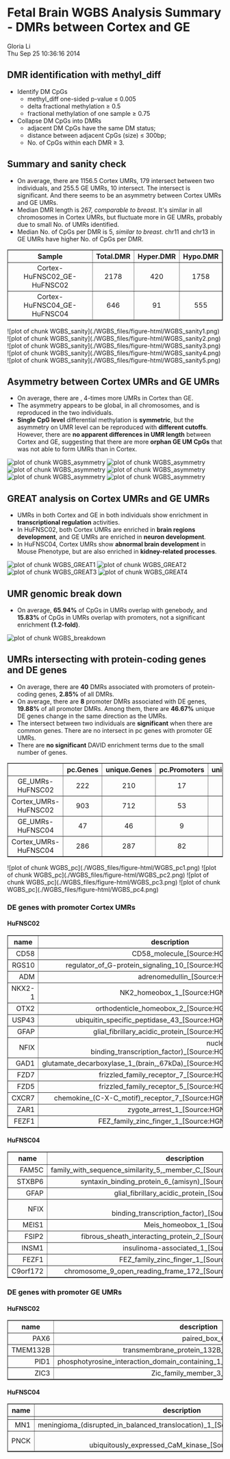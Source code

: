 Fetal Brain WGBS Analysis Summary - DMRs between Cortex and GE
========================================================

Gloria Li         
Thu Sep 25 10:36:16 2014 



## DMR identification with methyl_diff

  * Identify DM CpGs     
    + methyl_diff one-sided p-value $\le$ 0.005  
    + delta fractional methylation $\ge$ 0.5  
    + fractional methylation of one sample $\ge$ 0.75   
  * Collapse DM CpGs into DMRs     
    + adjacent DM CpGs have the same DM status;    
    + distance between adjacent CpGs (size) $\le$ 300bp;   
    + No. of CpGs within each DMR $\ge$ 3.   

## Summary and sanity check  

  * On average, there are 1156.5 Cortex UMRs, 179 intersect between two individuals, and 255.5 GE UMRs, 10 intersect. The intersect is significant. And there seems to be an asymmetry between Cortex UMRs and GE UMRs.    
  * Median DMR length is 267, _comparable to breast_. It's similar in all chromosomes in Cortex UMRs, but fluctuate more in GE UMRs, probably due to  small No. of UMRs identified.   
  * Median No. of CpGs per DMR is 5, _similar to breast_. chr11 and chr13 in GE UMRs have higher No. of CpGs per DMR.  

<!-- html table generated in R 3.1.1 by xtable 1.7-3 package -->
<!-- Thu Sep 25 10:36:17 2014 -->
<TABLE border=1>
<TR> <TH> Sample </TH> <TH> Total.DMR </TH> <TH> Hyper.DMR </TH> <TH> Hypo.DMR </TH>  </TR>
  <TR> <TD align="center"> Cortex-HuFNSC02_GE-HuFNSC02 </TD> <TD align="center"> 2178 </TD> <TD align="center"> 420 </TD> <TD align="center"> 1758 </TD> </TR>
  <TR> <TD align="center"> Cortex-HuFNSC04_GE-HuFNSC04 </TD> <TD align="center"> 646 </TD> <TD align="center">  91 </TD> <TD align="center"> 555 </TD> </TR>
   </TABLE>
![plot of chunk WGBS_sanity](./WGBS_files/figure-html/WGBS_sanity1.png) ![plot of chunk WGBS_sanity](./WGBS_files/figure-html/WGBS_sanity2.png) ![plot of chunk WGBS_sanity](./WGBS_files/figure-html/WGBS_sanity3.png) ![plot of chunk WGBS_sanity](./WGBS_files/figure-html/WGBS_sanity4.png) ![plot of chunk WGBS_sanity](./WGBS_files/figure-html/WGBS_sanity5.png) 

## Asymmetry between Cortex UMRs and GE UMRs  

  * On average, there are , 4-times more UMRs in Cortex than GE.  
  * The asymmetry appears to be global, in all chromosomes, and is reproduced in the two individuals.  
  * __Single CpG level__ differential methylation is __symmetric__, but the asymmetry on UMR level can be reproduced with __different cutoffs__. However, there are __no apparent differences in UMR length__ between Cortex and GE, suggesting that there are more __orphan GE UM CpGs__ that was not able to form UMRs than in Cortex. 

![plot of chunk WGBS_asymmetry](./WGBS_files/figure-html/WGBS_asymmetry1.png) ![plot of chunk WGBS_asymmetry](./WGBS_files/figure-html/WGBS_asymmetry2.png) ![plot of chunk WGBS_asymmetry](./WGBS_files/figure-html/WGBS_asymmetry3.png) ![plot of chunk WGBS_asymmetry](./WGBS_files/figure-html/WGBS_asymmetry4.png) ![plot of chunk WGBS_asymmetry](./WGBS_files/figure-html/WGBS_asymmetry5.png) ![plot of chunk WGBS_asymmetry](./WGBS_files/figure-html/WGBS_asymmetry6.png) 

## GREAT analysis on Cortex UMRs and GE UMRs  

  * UMRs in both Cortex and GE in both individuals show enrichment in  __transcriptional regulation__ activities.  
  * In HuFNSC02, both Cortex UMRs are enriched in __brain regions development__, and GE UMRs are enriched in __neuron development__.   
  * In HuFNSC04, Cortex UMRs show __abnormal brain development__ in Mouse Phenotype, but are also enriched in __kidney-related processes__.   

![plot of chunk WGBS_GREAT1](./WGBS_files/figure-html/WGBS_GREAT1.png) 
![plot of chunk WGBS_GREAT2](./WGBS_files/figure-html/WGBS_GREAT2.png) 
![plot of chunk WGBS_GREAT3](./WGBS_files/figure-html/WGBS_GREAT3.png) 
![plot of chunk WGBS_GREAT4](./WGBS_files/figure-html/WGBS_GREAT4.png) 

## UMR genomic break down  

  + On average, __65.94%__ of CpGs in UMRs overlap with genebody, and __15.83%__ of CpGs in UMRs overlap with promoters, not a significant enrichment __(1.2-fold)__.   

<!-- For the entire genome, 3727169 out of 28217448 CpGs overlap with TSS +/- 1500bp promoter regions -->

![plot of chunk WGBS_breakdown](./WGBS_files/figure-html/WGBS_breakdown.png) 

## UMRs intersecting with protein-coding genes and DE genes

  + On average, there are __40__ DMRs associated with promoters of protein-coding genes, __2.85%__ of all DMRs.         
  + On average, there are __8__ promoter DMRs associated with DE genes, __19.88%__ of all promoter DMRs. Among them, there are __46.67%__ unique DE genes change in the same direction as the UMRs.         
  + The intersect between two individuals are __significant__ when there are common genes. There are no intersect in pc genes with promoter GE UMRs.  
  + There are __no significant__ DAVID enrichment terms due to the small number of genes.  

<!-- html table generated in R 3.1.1 by xtable 1.7-3 package -->
<!-- Thu Sep 25 10:36:23 2014 -->
<TABLE border=1>
<TR> <TH>  </TH> <TH> pc.Genes </TH> <TH> unique.Genes </TH> <TH> pc.Promoters </TH> <TH> unique.Promoters </TH> <TH> proximal.DE.Genes </TH> <TH> same.direction </TH> <TH> unique.DE.Genes </TH>  </TR>
  <TR> <TD align="center"> GE_UMRs-HuFNSC02 </TD> <TD align="center"> 222 </TD> <TD align="center"> 210 </TD> <TD align="center">  17 </TD> <TD align="center">  17 </TD> <TD align="center">   4 </TD> <TD align="center">   1 </TD> <TD align="center">   4 </TD> </TR>
  <TR> <TD align="center"> Cortex_UMRs-HuFNSC02 </TD> <TD align="center"> 903 </TD> <TD align="center"> 712 </TD> <TD align="center">  53 </TD> <TD align="center">  52 </TD> <TD align="center">  15 </TD> <TD align="center">   8 </TD> <TD align="center">  14 </TD> </TR>
  <TR> <TD align="center"> GE_UMRs-HuFNSC04 </TD> <TD align="center">  47 </TD> <TD align="center">  46 </TD> <TD align="center">   9 </TD> <TD align="center">  11 </TD> <TD align="center">   3 </TD> <TD align="center">   2 </TD> <TD align="center">   3 </TD> </TR>
  <TR> <TD align="center"> Cortex_UMRs-HuFNSC04 </TD> <TD align="center"> 286 </TD> <TD align="center"> 287 </TD> <TD align="center">  82 </TD> <TD align="center">  84 </TD> <TD align="center">  10 </TD> <TD align="center">   3 </TD> <TD align="center">   9 </TD> </TR>
   </TABLE>
![plot of chunk WGBS_pc](./WGBS_files/figure-html/WGBS_pc1.png) ![plot of chunk WGBS_pc](./WGBS_files/figure-html/WGBS_pc2.png) ![plot of chunk WGBS_pc](./WGBS_files/figure-html/WGBS_pc3.png) ![plot of chunk WGBS_pc](./WGBS_files/figure-html/WGBS_pc4.png) 

### DE genes with promoter Cortex UMRs  
#### HuFNSC02  
<!-- html table generated in R 3.1.1 by xtable 1.7-3 package -->
<!-- Thu Sep 25 10:36:23 2014 -->
<TABLE border=1>
<TR> <TH> name </TH> <TH> description </TH>  </TR>
  <TR> <TD align="right"> CD58 </TD> <TD align="right"> CD58_molecule_[Source:HGNC_Symbol;Acc:1688] </TD> </TR>
  <TR> <TD align="right"> RGS10 </TD> <TD align="right"> regulator_of_G-protein_signaling_10_[Source:HGNC_Symbol;Acc:9992] </TD> </TR>
  <TR> <TD align="right"> ADM </TD> <TD align="right"> adrenomedullin_[Source:HGNC_Symbol;Acc:259] </TD> </TR>
  <TR> <TD align="right"> NKX2-1 </TD> <TD align="right"> NK2_homeobox_1_[Source:HGNC_Symbol;Acc:11825] </TD> </TR>
  <TR> <TD align="right"> OTX2 </TD> <TD align="right"> orthodenticle_homeobox_2_[Source:HGNC_Symbol;Acc:8522] </TD> </TR>
  <TR> <TD align="right"> USP43 </TD> <TD align="right"> ubiquitin_specific_peptidase_43_[Source:HGNC_Symbol;Acc:20072] </TD> </TR>
  <TR> <TD align="right"> GFAP </TD> <TD align="right"> glial_fibrillary_acidic_protein_[Source:HGNC_Symbol;Acc:4235] </TD> </TR>
  <TR> <TD align="right"> NFIX </TD> <TD align="right"> nuclear_factor_I/X_(CCAAT-binding_transcription_factor)_[Source:HGNC_Symbol;Acc:7788] </TD> </TR>
  <TR> <TD align="right"> GAD1 </TD> <TD align="right"> glutamate_decarboxylase_1_(brain,_67kDa)_[Source:HGNC_Symbol;Acc:4092] </TD> </TR>
  <TR> <TD align="right"> FZD7 </TD> <TD align="right"> frizzled_family_receptor_7_[Source:HGNC_Symbol;Acc:4045] </TD> </TR>
  <TR> <TD align="right"> FZD5 </TD> <TD align="right"> frizzled_family_receptor_5_[Source:HGNC_Symbol;Acc:4043] </TD> </TR>
  <TR> <TD align="right"> CXCR7 </TD> <TD align="right"> chemokine_(C-X-C_motif)_receptor_7_[Source:HGNC_Symbol;Acc:23692] </TD> </TR>
  <TR> <TD align="right"> ZAR1 </TD> <TD align="right"> zygote_arrest_1_[Source:HGNC_Symbol;Acc:20436] </TD> </TR>
  <TR> <TD align="right"> FEZF1 </TD> <TD align="right"> FEZ_family_zinc_finger_1_[Source:HGNC_Symbol;Acc:22788] </TD> </TR>
   </TABLE>

#### HuFNSC04  
<!-- html table generated in R 3.1.1 by xtable 1.7-3 package -->
<!-- Thu Sep 25 10:36:23 2014 -->
<TABLE border=1>
<TR> <TH> name </TH> <TH> description </TH>  </TR>
  <TR> <TD align="right"> FAM5C </TD> <TD align="right"> family_with_sequence_similarity_5,_member_C_[Source:HGNC_Symbol;Acc:22393] </TD> </TR>
  <TR> <TD align="right"> STXBP6 </TD> <TD align="right"> syntaxin_binding_protein_6_(amisyn)_[Source:HGNC_Symbol;Acc:19666] </TD> </TR>
  <TR> <TD align="right"> GFAP </TD> <TD align="right"> glial_fibrillary_acidic_protein_[Source:HGNC_Symbol;Acc:4235] </TD> </TR>
  <TR> <TD align="right"> NFIX </TD> <TD align="right"> nuclear_factor_I/X_(CCAAT-binding_transcription_factor)_[Source:HGNC_Symbol;Acc:7788] </TD> </TR>
  <TR> <TD align="right"> MEIS1 </TD> <TD align="right"> Meis_homeobox_1_[Source:HGNC_Symbol;Acc:7000] </TD> </TR>
  <TR> <TD align="right"> FSIP2 </TD> <TD align="right"> fibrous_sheath_interacting_protein_2_[Source:HGNC_Symbol;Acc:21675] </TD> </TR>
  <TR> <TD align="right"> INSM1 </TD> <TD align="right"> insulinoma-associated_1_[Source:HGNC_Symbol;Acc:6090] </TD> </TR>
  <TR> <TD align="right"> FEZF1 </TD> <TD align="right"> FEZ_family_zinc_finger_1_[Source:HGNC_Symbol;Acc:22788] </TD> </TR>
  <TR> <TD align="right"> C9orf172 </TD> <TD align="right"> chromosome_9_open_reading_frame_172_[Source:HGNC_Symbol;Acc:37284] </TD> </TR>
   </TABLE>

### DE genes with promoter GE UMRs  
#### HuFNSC02  
<!-- html table generated in R 3.1.1 by xtable 1.7-3 package -->
<!-- Thu Sep 25 10:36:23 2014 -->
<TABLE border=1>
<TR> <TH> name </TH> <TH> description </TH>  </TR>
  <TR> <TD align="right"> PAX6 </TD> <TD align="right"> paired_box_6_[Source:HGNC_Symbol;Acc:8620] </TD> </TR>
  <TR> <TD align="right"> TMEM132B </TD> <TD align="right"> transmembrane_protein_132B_[Source:HGNC_Symbol;Acc:29397] </TD> </TR>
  <TR> <TD align="right"> PID1 </TD> <TD align="right"> phosphotyrosine_interaction_domain_containing_1_[Source:HGNC_Symbol;Acc:26084] </TD> </TR>
  <TR> <TD align="right"> ZIC3 </TD> <TD align="right"> Zic_family_member_3_[Source:HGNC_Symbol;Acc:12874] </TD> </TR>
   </TABLE>

#### HuFNSC04  
<!-- html table generated in R 3.1.1 by xtable 1.7-3 package -->
<!-- Thu Sep 25 10:36:23 2014 -->
<TABLE border=1>
<TR> <TH> name </TH> <TH> description </TH>  </TR>
  <TR> <TD align="right">  </TD> <TD align="right">  </TD> </TR>
  <TR> <TD align="right"> MN1 </TD> <TD align="right"> meningioma_(disrupted_in_balanced_translocation)_1_[Source:HGNC_Symbol;Acc:7180] </TD> </TR>
  <TR> <TD align="right"> PNCK </TD> <TD align="right"> pregnancy_up-regulated_non-ubiquitously_expressed_CaM_kinase_[Source:HGNC_Symbol;Acc:13415] </TD> </TR>
   </TABLE>



